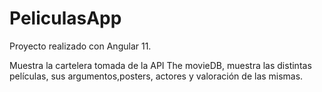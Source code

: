 # PeliculasApp

Proyecto realizado con Angular 11.

Muestra la cartelera tomada de la API The movieDB, muestra las distintas películas, sus argumentos,posters, actores y valoración de las mismas.






